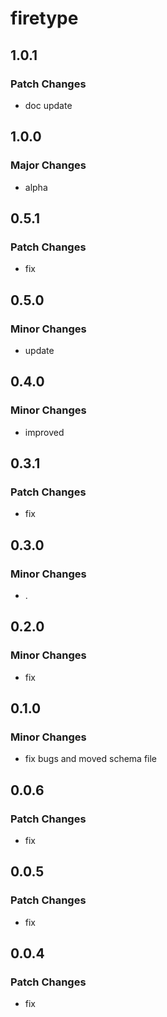 # firetype

## 1.0.1

### Patch Changes

- doc update

## 1.0.0

### Major Changes

- alpha

## 0.5.1

### Patch Changes

- fix

## 0.5.0

### Minor Changes

- update

## 0.4.0

### Minor Changes

- improved

## 0.3.1

### Patch Changes

- fix

## 0.3.0

### Minor Changes

- .

## 0.2.0

### Minor Changes

- fix

## 0.1.0

### Minor Changes

- fix bugs and moved schema file

## 0.0.6

### Patch Changes

- fix

## 0.0.5

### Patch Changes

- fix

## 0.0.4

### Patch Changes

- fix
